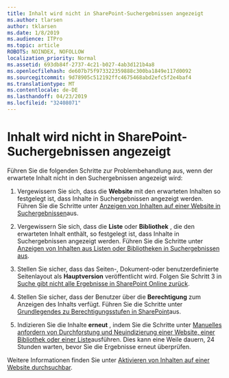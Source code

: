 ```yaml
---
title: Inhalt wird nicht in SharePoint-Suchergebnissen angezeigt
ms.author: tlarsen
author: tklarsen
ms.date: 1/8/2019
ms.audience: ITPro
ms.topic: article
ROBOTS: NOINDEX, NOFOLLOW
localization_priority: Normal
ms.assetid: 693db84f-2737-4c21-b027-4ab3d121b4a8
ms.openlocfilehash: de607b75f973322359888c300ba1849e117d0092
ms.sourcegitcommit: 9d78905c512192ffc4675468abd2efc5f2e4baf4
ms.translationtype: MT
ms.contentlocale: de-DE
ms.lasthandoff: 04/23/2019
ms.locfileid: "32408071"
---
```

# <a name="content-doesnt-appear-in-sharepoint-search-results"></a>Inhalt wird nicht in SharePoint-Suchergebnissen angezeigt

Führen Sie die folgenden Schritte zur Problembehandlung aus, wenn der erwartete Inhalt nicht in den Suchergebnissen angezeigt wird:
  
1. Vergewissern Sie sich, dass die **Website** mit den erwarteten Inhalten so festgelegt ist, dass Inhalte in Suchergebnissen angezeigt werden. Führen Sie die Schritte unter [Anzeigen von Inhalten auf einer Website in Suchergebnissen](https://docs.microsoft.com/sharepoint/make-site-content-searchable#show-content-on-a-site-in-search-results)aus.
    
2. Vergewissern Sie sich, dass die **Liste** oder **Bibliothek** , die den erwarteten Inhalt enthält, so festgelegt ist, dass Inhalte in Suchergebnissen angezeigt werden. Führen Sie die Schritte unter [Anzeigen von Inhalten aus Listen oder Bibliotheken in Suchergebnissen aus](https://docs.microsoft.com/sharepoint/make-site-content-searchable#show-content-from-lists-or-libraries-in-search-results). 
    
3. Stellen Sie sicher, dass das Seiten-, Dokument-oder benutzerdefinierte Seitenlayout als **Hauptversion** veröffentlicht wird. Folgen Sie Schritt 3 in [Suche gibt nicht alle Ergebnisse in SharePoint Online zurück](https://go.microsoft.com/fwlink/?linkid=874525).
    
4. Stellen Sie sicher, dass der Benutzer über die **Berechtigung** zum Anzeigen des Inhalts verfügt. Führen Sie die Schritte unter [Grundlegendes zu Berechtigungsstufen in SharePoint](https://go.microsoft.com/fwlink/?linkid=867071)aus.
    
5. Indizieren Sie die Inhalte **erneut** , indem Sie die Schritte unter [Manuelles anfordern von Durchforstung und Neuindizierung einer Website, einer Bibliothek oder einer Liste](https://docs.microsoft.com/sharepoint/crawl-site-content)ausführen. Dies kann eine Weile dauern, 24 Stunden warten, bevor Sie die Ergebnisse erneut überprüfen.
    
Weitere Informationen finden Sie unter [Aktivieren von Inhalten auf einer Website durchsuchbar](https://docs.microsoft.com/sharepoint/make-site-content-searchable). 
  

